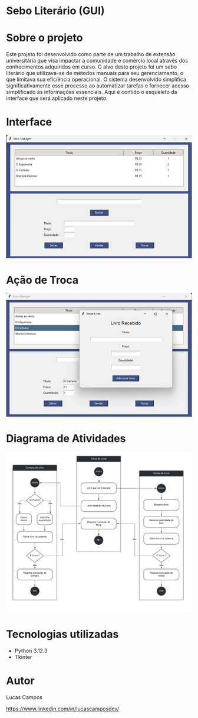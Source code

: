 # Sebo Literário (GUI)

# Sobre o projeto

Este projeto foi desenvolvido como parte de um trabalho de extensão universitária que visa impactar a comunidade e comércio local através dos conhecimentos adquiridos em curso. 
O alvo deste projeto foi um sebo literário que utilizava-se de métodos manuais para seu gerenciamento, o que limitava sua eficiência operacional. 
O sistema desenvolvido simplifica significativamente esse processo ao automatizar tarefas e fornecer acesso simplificado às informações essenciais. Aqui é contido o esqueleto da interface que 
será aplicado neste projeto.

# Interface

![Imagem](gui.png)

# Ação de Troca

![Imagem](trade.png)
 
# Diagrama de Atividades

![Imagem](diagramaativ.png)

# Tecnologias utilizadas
- Python 3.12.3
- Tkinter

# Autor

Lucas Campos

https://www.linkedin.com/in/lucascamposdev/


